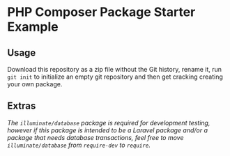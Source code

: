 # PHP Composer Package Starter Example


## Usage

Download this repository as a zip file without the Git history, rename it, run `git init` to initialize an empty git repository and then get cracking creating your own package.


## Extras

_The `illuminate/database` package is required for development testing, however if this package is intended to be a Laravel package and/or a package that needs database transactions, feel free to move `illuminate/database` from `require-dev` to `require`._
